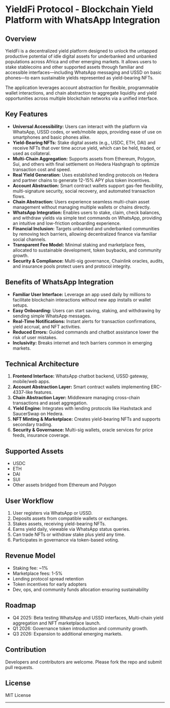 # YieldFi Protocol - Blockchain Yield Platform with WhatsApp Integration

## Overview

YieldFi is a decentralized yield platform designed to unlock the untapped productive potential of idle digital assets for underbanked and unbanked populations across Africa and other emerging markets. It allows users to stake stablecoins and other supported assets through familiar and accessible interfaces—including WhatsApp messaging and USSD on basic phones—to earn sustainable yields represented as yield-bearing NFTs.

The application leverages account abstraction for flexible, programmable wallet interactions, and chain abstraction to aggregate liquidity and yield opportunities across multiple blockchain networks via a unified interface.

## Key Features

- **Universal Accessibility:** Users can interact with the platform via WhatsApp, USSD codes, or web/mobile apps, providing ease of use on smartphones and basic phones alike.
- **Yield-Bearing NFTs:** Stake digital assets (e.g., USDC, ETH, DAI) and receive NFTs that over time accrue yield, which can be held, traded, or used as collateral.
- **Multi-Chain Aggregation:** Supports assets from Ethereum, Polygon, Sui, and others with final settlement on Hedera Hashgraph to optimize transaction cost and speed.
- **Real Yield Generation:** Uses established lending protocols on Hedera and partner chains to generate 12-15% APY plus token incentives.
- **Account Abstraction:** Smart contract wallets support gas-fee flexibility, multi-signature security, social recovery, and automated transaction flows.
- **Chain Abstraction:** Users experience seamless multi-chain asset management without managing multiple wallets or chains directly.
- **WhatsApp Integration:** Enables users to stake, claim, check balances, and withdraw yields via simple text commands on WhatsApp, providing an intuitive and low-friction onboarding experience.
- **Financial Inclusion:** Targets unbanked and underbanked communities by removing tech barriers, allowing decentralized finance via familiar social channels.
- **Transparent Fee Model:** Minimal staking and marketplace fees, allocated to sustainable development, token buybacks, and community growth.
- **Security \& Compliance:** Multi-sig governance, Chainlink oracles, audits, and insurance pools protect users and protocol integrity.


## Benefits of WhatsApp Integration

- **Familiar User Interface:** Leverage an app used daily by millions to facilitate blockchain interactions without new app installs or wallet setups.
- **Easy Onboarding:** Users can start saving, staking, and withdrawing by sending simple WhatsApp messages.
- **Real-Time Notifications:** Instant alerts for transaction confirmations, yield accrual, and NFT activities.
- **Reduced Errors:** Guided commands and chatbot assistance lower the risk of user mistakes.
- **Inclusivity:** Breaks internet and tech barriers common in emerging markets.


## Technical Architecture

1. **Frontend Interface:** WhatsApp chatbot backend, USSD gateway, mobile/web apps.
2. **Account Abstraction Layer:** Smart contract wallets implementing ERC-4337-like features.
3. **Chain Abstraction Layer:** Middleware managing cross-chain transactions and asset aggregation.
4. **Yield Engine:** Integrates with lending protocols like Hashstack and SaucerSwap on Hedera.
5. **NFT Minting \& Marketplace:** Creates yield-bearing NFTs and supports secondary trading.
6. **Security \& Governance:** Multi-sig wallets, oracle services for price feeds, insurance coverage.

## Supported Assets

- USDC
- ETH
- DAI
- SUI
- Other assets bridged from Ethereum and Polygon


## User Workflow

1. User registers via WhatsApp or USSD.
2. Deposits assets from compatible wallets or exchanges.
3. Stakes assets, receiving yield-bearing NFTs.
4. Earns yield daily, viewable via WhatsApp status queries.
5. Can trade NFTs or withdraw stake plus yield any time.
6. Participates in governance via token-based voting.

## Revenue Model

- Staking fee: ~1%
- Marketplace fees: 1-5%
- Lending protocol spread retention
- Token incentives for early adopters
- Dev, ops, and community funds allocation ensuring sustainability


## Roadmap

- Q4 2025: Beta testing WhatsApp and USSD interfaces, Multi-chain yield aggregation and NFT marketplace launch.
- Q1 2026: Governance token introduction and community growth.
- Q3 2026: Expansion to additional emerging markets.


## Contribution

Developers and contributors are welcome. Please fork the repo and submit pull requests.

## License

MIT License

***